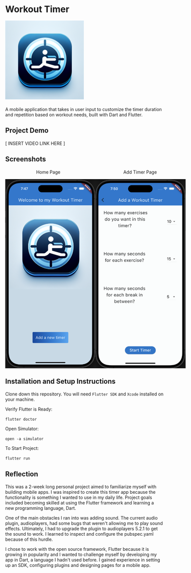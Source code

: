 # Workout Timer 

<img src="./assets/my_icon.png" alt="App Icon" width="250" height="250"/>

####

A mobile application that takes in user input to customize the timer duration and repetition based on workout needs, built with Dart and Flutter.

## Project Demo

####

[ INSERT VIDEO LINK HERE ]
  

## Screenshots

####

&nbsp;&nbsp;&nbsp;&nbsp;&nbsp;&nbsp;&nbsp;&nbsp;&nbsp;&nbsp;&nbsp;&nbsp;&nbsp;&nbsp;&nbsp;&nbsp;&nbsp;&nbsp;&nbsp;&nbsp;&nbsp;&nbsp;&nbsp;&nbsp;
Home Page 
&nbsp;&nbsp;&nbsp;&nbsp;&nbsp;&nbsp;&nbsp;&nbsp;&nbsp;&nbsp;&nbsp;&nbsp;&nbsp;&nbsp;&nbsp;&nbsp;&nbsp;&nbsp;&nbsp;&nbsp;&nbsp;&nbsp;&nbsp;&nbsp;
&nbsp;&nbsp;&nbsp;&nbsp;&nbsp;&nbsp;&nbsp;&nbsp;&nbsp;&nbsp;&nbsp;&nbsp;&nbsp;&nbsp;&nbsp;&nbsp;&nbsp;&nbsp;&nbsp;&nbsp;&nbsp;&nbsp;&nbsp;&nbsp;&nbsp;Add Timer Page

<div style="display: flex; justify-content: space-between;">
<img src="./assets/home_page.png" alt="Home Page" width="300" height="600"/>
<img src="./assets/add_timer_page.png" alt="Add Timer Page" width="300" height="600"/>
</div>

## Installation and Setup Instructions

####  

Clone down this repository. You will need `Flutter SDK` and `Xcode` installed on your machine.  

Verify Flutter is Ready:

`flutter doctor`  

Open Simulator:  

`open -a simulator`  

To Start Project:

`flutter run`  

## Reflection

####

This was a 2-week long personal project aimed to familiarize myself with building mobile apps. I was inspired to create this timer app because the functionality is something I wanted to use in my daily life. Project goals included becoming skilled at using the Flutter framework and learning a new programming language, Dart.

One of the main obstacles I ran into was adding sound. The current audio plugin, audioplayers, had some bugs that weren't allowing me to play sound effects. Ultimately, I had to upgrade the plugin to audioplayers 5.2.1 to get the sound to work. I learned to inspect and configure the pubspec.yaml because of this hurdle.

I chose to work with the open source framework, Flutter because it is growing in popularity and I wanted to challenge myself by developing my app in Dart, a language I hadn't used before. I gained experience in setting up an SDK, configuring plugins and designing pages for a mobile app.

